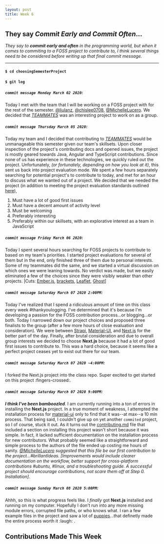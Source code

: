 ```yaml
---
layout: post
title: Week 6
---
```


## They say *Commit Early and Commit Often*...

*They say to **commit early and often** in the programming world, but when it comes to commiting to a FOSS project to contribute to, I think several things need to be considered before writing up that final commit message.*

--- 

#### `$ cd choosingSemesterProject`
#### `$ git log`

##### `commit message Monday March 02 2020`: 
Today I met with the team that I will be working on a FOSS project with for the rest of the semester. [@liulanz](https://github.com/liulanz), [@chislee0708](https://github.com/chislee0708), [@MichelleLucero](https://github.com/MichelleLucero). We decided that *[TEAMMATES](https://github.com/TEAMMATES/teammates)* was an interesting project to work on as a group.

##### `commit message Thursday March 05 2020`: 
Today my team and I decided that contributing to *[TEAMMATES](https://github.com/TEAMMATES/teammates)* would be unmanageable this semester given our team's skillsets. Upon closer inspection of the project's contributing docs and opened issues, the project is mostly geared towards Java, Angular and TypeScript contributions. Since none of us has experience in these technologies, we quickly ruled out the project. Unfortunately, *(or fortunately, depending on how you look at it)*, this sent us back into project evaluation mode. We spent a few hours separately searching for potential project's to contribute to today, and met for an hour to discuss what we wanted out of a project. We decided that we needed the project (in addition to meeting the project evaluation standards outlined [here](https://github.com/hunter-college-ossd-spr-2020/project-evaluation/blob/master/evaluation_template.md)), 
  1. Must have a lot of good first issues
  1. Must have a decent amount of activity level
  1. Must be welcoming
  1. Preferably interesting
  1. Preferably within our skillsets, with an explorative interest as a team in JavaScript

##### `commit message Friday March 06 2020`: 
Today I spent several hours searching for FOSS projects to contribute to based on my team's priorities. I started project evaluations for several of them but in the end, only finished three of them due to personal interests. Some of my teammates did the same, and we started a virtual discussion on which ones we were leaning towards. No verdict was made, but we easily eliminated a few of the choices since they were visibly weaker than other projects. |Cuts: [Ember.js](https://github.com/emberjs/ember.js), [brackets](https://github.com/adobe/brackets), [Leaflet](https://github.com/Leaflet/Leaflet), [Ghost](https://github.com/TryGhost/Ghost)]

##### `commit message Saturday March 07 2020 2:00PM`: 
Today I've realized that I spend a ridiculous amount of time on this class every week #thankyoulogging. I've determined that it's because I'm developing a passion for the FOSS contribution process...or blogging...or both. Today I narrowed down our project choices and proposed three finalists to the group (after a few more hours of close evaluation and consideration). We were between [Strapi](https://github.com/strapi/strapi), [Material-UI](https://github.com/mui-org/material-ui), and [Next.js](https://github.com/zeit/next.js) for the better part of the day. Finally, after brutal consideration and due to overall group interests we decided to choose **Next.js** because it had a lot of good first issues to contribute to. This was a hard choice, because it seems like a perfect project ceases yet to exist out there for our team. 

##### `commit message Saturday March 07 2020 ~4:00PM`:
I forked the Next.js project into the class repo. Super excited to get started on this project :fingers-crossed:.

##### `commit message Saturday March 07 2020 9:00PM`: 
***I think I've been bamboozled***. I am currently running into a ton of errors in installing the **Next.js** project. In a true moment of weakness, I attempted the installation process for [material-ui](https://github.com/mui-org/material-ui/blob/master/CONTRIBUTING.md) only to find that it was--at max--a 10 min process. That being said, I couldn't give up on yet another `commited` project, so I of course, stuck it out. As it turns out the [contributing.md](https://github.com/zeit/next.js/blob/canary/contributing.md) file that included a section on installing this project wasn't short because it was simple. In fact, it lacked sufficient documentation on the installation process for new contributors. What probably seemed like a straightforward and simple process to the authors of the file ended up costing me hours of sanity. *[@MichelleLucero](https://github.com/MichelleLucero) suggested that this file be our first contribution to the project...#brillantIdeas. [Improvements would include clearer documentation on the workflow, better support for cross-platform contributions #ubuntu, #linux, and a troubleshooting guide. A successful project should encourage contributions, not scare them off at Step 0. Installation].*

##### `commit message Sunday March 08 2020 5:00PM`: 
Ahhh, so this is what progress feels like. I *finally* got **Next.js** installed and running on my computer. Hopefully I don't run into any more missing module errors, corrupted file paths, or who knows what. I ran a few example files in the project and saw a lot of [puppies](https://github.com/zeit/next.js/tree/canary/examples/amp-story)...that definetly made the entire process worth it :laugh: .

## Contributions Made This Week
